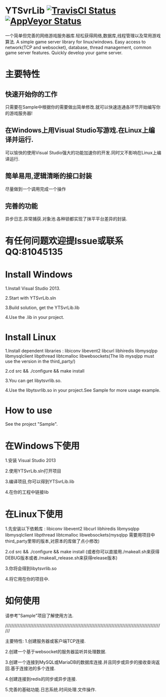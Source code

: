 # YTSvrLib [![TravisCI Status](https://travis-ci.org/sherry0319/YTSvrLib.svg?branch=master)](https://travis-ci.org/sherry0319/YTSvrLib)  [![AppVeyor Status](https://ci.appveyor.com/api/projects/status/github/sherry0319/ytsvrlib?branch=master&svg=true)](https://ci.appveyor.com/project/sherry0319/ytsvrlib)
一个简单但完善的网络游戏服务器库.轻松获得网络,数据库,线程管理以及常用游戏算法.
A simple game server library for linux/windows. Easy access to network(TCP and websocket), database, thread management, common game server features. Quickly develop your game server.

# 主要特性

## 快速开始你的工作
只需要在Sample中根据你的需要做出简单修改.就可以快速连通各环节开始编写你的游戏服务器!

## 在Windows上用Visual Studio写游戏.在Linux上编译并运行.
可以愉快的使用Visual Studio强大的功能加速你的开发.同时又不影响在Linux上编译运行.

## 简单易用,逻辑清晰的接口封装
尽量做到一个调用完成一个操作

## 完善的功能
异步日志.异常捕获.对象池.各种锁都实现了抹平平台差异的封装.

# 有任何问题欢迎提Issue或联系QQ:81045135

# Install Windows
1.Install Visual Studio 2013.

2.Start with YTSvrLib.sln

3.Build solution, get the YTSvrLib.lib

4.Use the .lib in your project.

# Install Linux
1.Install dependent libraries : libiconv libevent2 libcurl libhiredis libmysqlpp libmysqlclient libpthread libtcmalloc libwebsockets(The lib mysqlpp must use the version in the third_party/)

2.cd src && ./configure && make install

3.You can get libytsvrlib.so.

4.Use the libytsvrlib.so in your project.See Sample for more usage example.
# How to use
See the project "Sample".


# 在Windows下使用
1.安装 Visual Studio 2013 

2.使用YTSvrLib.sln打开项目

3.编译项目,你可以得到YTSvrLib.lib

4.在你的工程中链接lib

# 在Linux下使用
1.先安装以下依赖库 : libiconv libevent2 libcurl libhiredis libmysqlpp libmysqlclient libpthread libtcmalloc libwebsockets(mysqlpp 需要用项目中third_party里带的版本,对原本的库做了点小修改)

2.cd src && ./configure && make install (或者你可以直接用./makeall.sh来获得DEBUG版本或者./makeall_release.sh来获得release版本)

3.你将会得到libytsvrlib.so

4.将它用在你的项目中.

# 如何使用
请参考"Sample"项目了解使用方法.

//////////////////////////////////////////////////////////////////////////////////////////////////////

主要特性:
1.创建服务器或客户端TCP连接.

2.创建一个基于websocket的服务器监听并处理数据.

3.创建一个连接到MySQL或MariaDB的数据库连接.并且同步或异步的接收查询返回.基于连接池的多个连接.

4.创建连接到redis的同步或异步连接.

5.完善的基础功能.日志系统.时间处理.文件操作.
